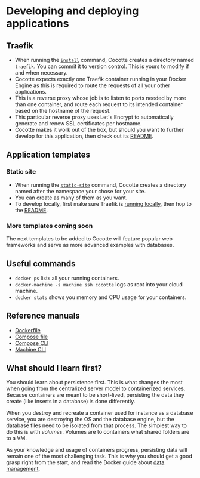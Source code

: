 # Developing and deploying applications

## Traefik
* When running the [`install`](../installer/docs/console.md#install) command, Cocotte creates a directory named `traefik`. You can commit it to version control. This is yours to modify if and when necessary.
* Cocotte expects exactly one Traefik container running in your Docker Engine as this is required to route the requests of all your other applications.
* This is a reverse proxy whose job is to listen to ports needed by more than one container, and route each request to its intended container based on the hostname of the request. 
* This particular reverse proxy uses Let's Encrypt to automatically generate and renew SSL certificates per hostname.
* Cocotte makes it work out of the box, but should you want to further develop for this application, then check out its [README](../installer/template/traefik/README.md).

## Application templates

### Static site
* When running the [`static-site`](../installer/docs/console.md#static-site) command, Cocotte creates a directory named after the namespace your chose for your site.
* You can create as many of them as you want.
* To develop locally, first make sure Traefik is [running locally](../installer/template/traefik/README.md#develop-locally), then hop to the [README](../installer/template/static/README.md).

### More templates coming soon

The next templates to be added to Cocotte will feature popular web frameworks and serve as more advanced examples with databases.

## Useful commands

* `docker ps` lists all your running containers.
* `docker-machine -s machine ssh cocotte` logs as root into your cloud machine.
* `docker stats` shows you memory and CPU usage for your containers.

## Reference manuals

* [Dockerfile](https://docs.docker.com/engine/reference/builder/)
* [Compose file](https://docs.docker.com/compose/compose-file/)
* [Compose CLI](https://docs.docker.com/compose/reference/overview/)
* [Machine CLI](https://docs.docker.com/machine/reference/)

## What should I learn first?

You should learn about persistence first. This is what changes the most when going from the centralized server model to containerized services. Because containers are meant to be short-lived, persisting the data they create (like inserts in a database) is done differently. 

When you destroy and recreate a container used for instance as a database service, you are destroying the OS and the database engine, but the database files need to be isolated from that process. The simplest way to do this is with _volumes_. Volumes are to containers what shared folders are to a VM. 

As your knowledge and usage of containers progress, persisting data will remain one of the most challenging task. This is why you should get a good grasp right from the start, and read the Docker guide about [data management](https://docs.docker.com/storage/).
